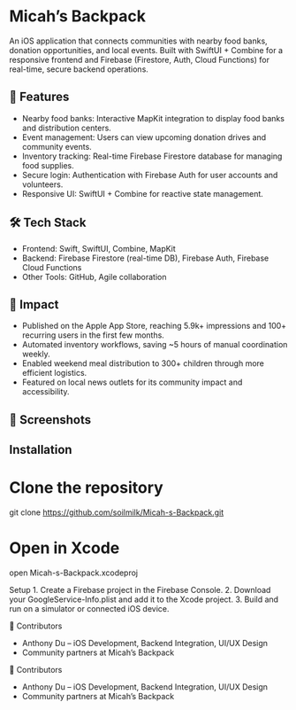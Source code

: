 # Micah’s Backpack

An iOS application that connects communities with nearby food banks, donation opportunities, and local events. Built with SwiftUI + Combine for a responsive frontend and Firebase (Firestore, Auth, Cloud Functions) for real-time, secure backend operations.

## 📱 Features
- Nearby food banks: Interactive MapKit integration to display food banks and distribution centers.
- Event management: Users can view upcoming donation drives and community events.
- Inventory tracking: Real-time Firebase Firestore database for managing food supplies.
- Secure login: Authentication with Firebase Auth for user accounts and volunteers.
- Responsive UI: SwiftUI + Combine for reactive state management.

## 🛠️ Tech Stack
- Frontend: Swift, SwiftUI, Combine, MapKit
- Backend: Firebase Firestore (real-time DB), Firebase Auth, Firebase Cloud Functions
- Other Tools: GitHub, Agile collaboration

## 🚀 Impact
- Published on the Apple App Store, reaching 5.9k+ impressions and 100+ recurring users in the first few months.
- Automated inventory workflows, saving ~5 hours of manual coordination weekly.
- Enabled weekend meal distribution to 300+ children through more efficient logistics.
- Featured on local news outlets for its community impact and accessibility.

## 📸 Screenshots

## Installation

# Clone the repository
git clone https://github.com/soilmilk/Micah-s-Backpack.git  

# Open in Xcode
open Micah-s-Backpack.xcodeproj

Setup
	1.	Create a Firebase project in the Firebase Console.
	2.	Download your GoogleService-Info.plist and add it to the Xcode project.
	3.	Build and run on a simulator or connected iOS device.

  👥 Contributors
- Anthony Du – iOS Development, Backend Integration, UI/UX Design
- Community partners at Micah’s Backpack

 👥 Contributors
- Anthony Du – iOS Development, Backend Integration, UI/UX Design
- Community partners at Micah’s Backpack
